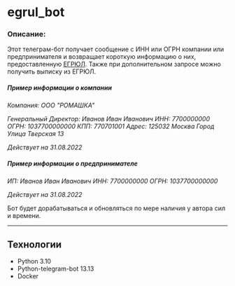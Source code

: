# egrul_bot

### Описание: ###

Этот телеграм-бот получает сообщение с ИНН или ОГРН компании или предпринимателя и возвращает короткую информацию о них, предоставленную [ЕГРЮЛ](https://egrul.nalog.ru/index.html). Также при дополнительном запросе можно получить выписку из ЕГРЮЛ.

##### Пример информации о компании
*Компания: ООО "РОМАШКА"*

*Генеральный Директор: Иванов Иван Иванович*
*ИНН: 7700000000*
*ОГРН: 1037700000000*
*КПП: 770701001*
*Адрес: 125032 Москва Город Улица Тверская 13*

*Действует на 31.08.2022*

##### Пример информации о предпринимателе
*ИП: Иванов Иван Иванович*
*ИНН: 7700000000*
*ОГРН: 1037700000000*

*Действует на 31.08.2022*

Бот будет дорабатываться и обновляться по мере наличия у автора сил и времени.
____

## Технологии ##
- Python 3.10
- Python-telegram-bot 13.13
- Docker
